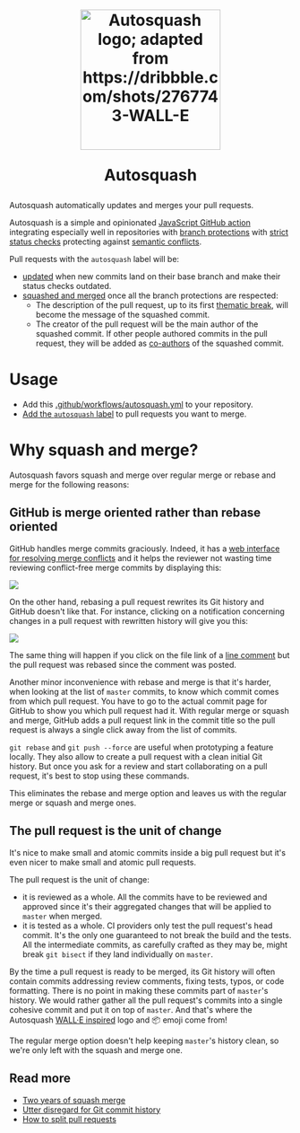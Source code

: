<h1 align="center">
  <img src="assets/autosquash.png" height="250" width="250" alt="Autosquash logo; adapted from https://dribbble.com/shots/2767743-WALL-E"/>
  <p>Autosquash</p>
</h1>

Autosquash automatically updates and merges your pull requests.

Autosquash is a simple and opinionated [JavaScript GitHub action](https://help.github.com/en/articles/about-actions#javascript-actions) integrating especially well in repositories with [branch protections](https://help.github.com/en/articles/about-protected-branches) with [strict status checks](https://help.github.com/en/articles/types-of-required-status-checks) protecting against [semantic conflicts](https://bors.tech/essay/2017/02/02/pitch/).

Pull requests with the `autosquash` label will be:

- [updated](https://developer.github.com/changes/2019-05-29-update-branch-api/) when new commits land on their base branch and make their status checks outdated.
- [squashed and merged](https://help.github.com/en/articles/about-pull-request-merges#squash-and-merge-your-pull-request-commits) once all the branch protections are respected:
  - The description of the pull request, up to its first [thematic break](https://github.github.com/gfm/#thematic-breaks), will become the message of the squashed commit.
  - The creator of the pull request will be the main author of the squashed commit. If other people authored commits in the pull request, they will be added as [co-authors](https://github.blog/changelog/2019-12-19-improved-attribution-when-squashing-commits/) of the squashed commit.

# Usage

- Add this [.github/workflows/autosquash.yml](.github/workflows/autosquash.yml) to your repository.
- [Add the `autosquash` label](https://help.github.com/en/articles/creating-a-label) to pull requests you want to merge.

# Why squash and merge?

Autosquash favors squash and merge over regular merge or rebase and merge for the following reasons:

## GitHub is merge oriented rather than rebase oriented

GitHub handles merge commits graciously. Indeed, it has a [web interface for resolving merge conflicts](https://help.github.com/en/articles/resolving-a-merge-conflict-on-github) and it helps the reviewer not wasting time reviewing conflict-free merge commits by displaying this:

![](assets/clean-merge.png)

On the other hand, rebasing a pull request rewrites its Git history and GitHub doesn't like that. For instance, clicking on a notification concerning changes in a pull request with rewritten history will give you this:

![](assets/disappeared.png)

The same thing will happen if you click on the file link of a [line comment](https://help.github.com/en/articles/commenting-on-a-pull-request#adding-line-comments-to-a-pull-request) but the pull request was rebased since the comment was posted.

Another minor inconvenience with rebase and merge is that it's harder, when looking at the list of `master` commits, to know which commit comes from which pull request. You have to go to the actual commit page for GitHub to show you which pull request had it. With regular merge or squash and merge, GitHub adds a pull request link in the commit title so the pull request is always a single click away from the list of commits.

`git rebase` and `git push --force` are useful when prototyping a feature locally. They also allow to create a pull request with a clean initial Git history. But once you ask for a review and start collaborating on a pull request, it's best to stop using these commands.

This eliminates the rebase and merge option and leaves us with the regular merge or squash and merge ones.

## The pull request is the unit of change

It's nice to make small and atomic commits inside a big pull request but it's even nicer to make small and atomic pull requests.

The pull request is the unit of change:

- it is reviewed as a whole. All the commits have to be reviewed and approved since it's their aggregated changes that will be applied to `master` when merged.
- it is tested as a whole. CI providers only test the pull request's head commit. It's the only one guaranteed to not break the build and the tests. All the intermediate commits, as carefully crafted as they may be, might break `git bisect` if they land individually on `master`.

By the time a pull request is ready to be merged, its Git history will often contain commits addressing review comments, fixing tests, typos, or code formatting. There is no point in making these commits part of `master`'s history. We would rather gather all the pull request's commits into a single cohesive commit and put it on top of `master`. And that's where the Autosquash [WALL·E inspired](https://www.youtube.com/watch?v=WB8LrCWmGYw) logo and :package: emoji come from!

The regular merge option doesn't help keeping `master`'s history clean, so we're only left with the squash and merge one.

## Read more

- [Two years of squash merge](https://blog.dnsimple.com/2019/01/two-years-of-squash-merge/)
- [Utter disregard for Git commit history](https://zachholman.com/posts/git-commit-history/)
- [How to split pull requests](https://www.thedroidsonroids.com/blog/splitting-pull-request)
